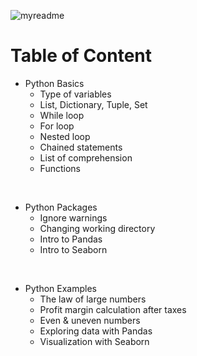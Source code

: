 ![myreadme](https://user-images.githubusercontent.com/70707092/95544092-d0b72880-09bf-11eb-90f7-bdca493307f7.png)

# Table of Content

- Python Basics
  - Type of variables
  - List, Dictionary, Tuple, Set
  - While loop           
  - For loop
  - Nested loop
  - Chained statements
  - List of comprehension
  - Functions
  
<br />

- Python Packages
  - Ignore warnings
  - Changing working directory
  - Intro to Pandas
  - Intro to Seaborn
  
<br />

- Python Examples                    
  - The law of large numbers                
  - Profit margin calculation after taxes
  - Even & uneven numbers
  - Exploring data with Pandas                         
  - Visualization with Seaborn

